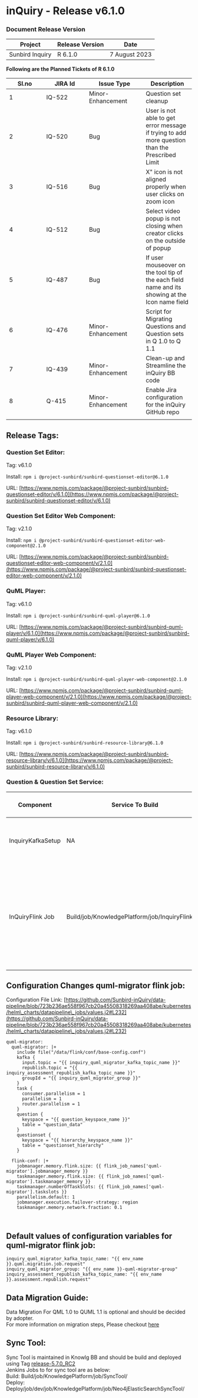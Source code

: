 # inQuiry - Release v6.1.0

### Document Release Version

| Project         | Release Version | Date          |
| --------------- | --------------- | ------------- |
| Sunbird Inquiry | R 6.1.0         | 7 August 2023 |

**Following are the Planned Tickets of R 6.1.0**

<table><thead><tr><th width="85">Sl.no</th><th width="100">JIRA Id</th><th width="138">Issue Type</th><th>Description</th></tr></thead><tbody><tr><td>1</td><td>IQ-522</td><td>Minor-Enhancement</td><td>Question set cleanup</td></tr><tr><td>2</td><td>IQ-520</td><td>Bug</td><td>User is not able to get error message if trying to add more question than the Prescribed Limit</td></tr><tr><td>3</td><td>IQ-516</td><td>Bug</td><td>X" icon is not aligned properly when user clicks on zoom icon</td></tr><tr><td>4</td><td>IQ-512</td><td>Bug</td><td>Select video popup is not closing when creator clicks on the outside of popup</td></tr><tr><td>5</td><td>IQ-487</td><td>Bug</td><td>If user mouseover on the tool tip of the each field name and its showing at the Icon name field</td></tr><tr><td>6</td><td>IQ-476</td><td>Minor-Enhancement</td><td>Script for Migrating Questions and Question sets in Q 1.0 to Q 1.1</td></tr><tr><td>7</td><td>IQ-439</td><td>Minor-Enhancement</td><td>Clean-up and Streamline the inQuiry BB code</td></tr><tr><td>8</td><td>Q-415</td><td>Minor-Enhancement</td><td>Enable Jira configuration for the inQuiry GitHub repo</td></tr><tr><td></td><td></td><td></td><td></td></tr></tbody></table>

## Release Tags:

### Question Set **Editor**:

Tag: v6.1.0

Install: `npm i @project-sunbird/sunbird-questionset-editor@6.1.0`

URL: [https://www.npmjs.com/package/@project-sunbird/sunbird-questionset-editor/v/6.1.0](https://www.npmjs.com/package/@project-sunbird/sunbird-questionset-editor/v/6.1.0)

### Question Set **Editor Web Component**:

Tag: v2.1.0

Install: `npm i @project-sunbird/sunbird-questionset-editor-web-component@2.1.0`

URL: [https://www.npmjs.com/package/@project-sunbird/sunbird-questionset-editor-web-component/v/2.1.0](https://www.npmjs.com/package/@project-sunbird/sunbird-questionset-editor-web-component/v/2.1.0)

### QuML Player:

Tag: v6.1.0

Install: `npm i @project-sunbird/sunbird-quml-player@6.1.0`

URL: [https://www.npmjs.com/package/@project-sunbird/sunbird-quml-player/v/6.1.0](https://www.npmjs.com/package/@project-sunbird/sunbird-quml-player/v/6.1.0)

### QuML Player Web Component:

Tag: v2.1.0

Install: `npm i @project-sunbird/sunbird-quml-player-web-component@2.1.0`

URL: [https://www.npmjs.com/package/@project-sunbird/sunbird-quml-player-web-component/v/2.1.0](https://www.npmjs.com/package/@project-sunbird/sunbird-quml-player-web-component/v/2.1.0)

### Resource Library:&#x20;

Tag: v6.1.0

Install: `npm i @project-sunbird/sunbird-resource-library@6.1.0`

URL: [https://www.npmjs.com/package/@project-sunbird/sunbird-resource-library/v/6.1.0](https://www.npmjs.com/package/@project-sunbird/sunbird-resource-library/v/6.1.0)

### Question & Question Set Service:

<table><thead><tr><th width="141">Component</th><th>Service To Build</th><th>Build Tag</th><th>Core Release Tag</th><th width="130">Service To Deploy</th><th>Deploy Tag</th><th width="328">Comment</th></tr></thead><tbody><tr><td>InquiryKafkaSetup</td><td>NA</td><td>NA</td><td>NA</td><td>Deploy/job/dev/job/KnowledgePlatform/job/InquiryKafkaSetup/</td><td><a href="https://github.com/Sunbird-inQuiry/data-pipeline/tree/release-6.1.0_RC2">release-6.1.0_RC2</a></td><td>Run this job to create kafka topics required for Flink Job quml-migrator.<br>Below topics will be created:<br>quml.migration.job.request<br>assessment.republish.request</td></tr><tr><td>InQuiryFlink Job</td><td>Build/job/KnowledgePlatform/job/InquiryFlinkJob</td><td><a href="https://github.com/Sunbird-inQuiry/data-pipeline/tree/release-6.1.0_RC3">release-6.1.0_RC3</a></td><td>Not Applicable</td><td>Deploy/job/dev/job/KnowledgePlatform/job/InquiryFlinkJob/</td><td><a href="https://github.com/Sunbird-inQuiry/data-pipeline/tree/release-6.1.0_RC3">release-6.1.0_RC3</a></td><td>A new flink job quml-migrator introduced for data migration of QUML 1.0 to QUML 1.1<br>Question &#x26; QuestionSet V2 API's work with QUML 1.1 only. So this job will help to migrate existing data created in QUML 1.0 format.<br><br>questionset-republish flink job enhanced to support re-publish activity of QuML 1.1 data.</td></tr></tbody></table>

## Configuration Changes quml-migrator flink job:

Configuration File Link: [https://github.com/Sunbird-inQuiry/data-pipeline/blob/723b236ae558f967cb20a45508318269aa408abe/kubernetes/helm\_charts/datapipeline\_jobs/values.j2#L232](https://github.com/Sunbird-inQuiry/data-pipeline/blob/723b236ae558f967cb20a45508318269aa408abe/kubernetes/helm\_charts/datapipeline\_jobs/values.j2#L232)

```
quml-migrator:
  quml-migrator: |+
    include file("/data/flink/conf/base-config.conf")
    kafka {
      input.topic = "{{ inquiry_quml_migrator_kafka_topic_name }}"
      republish.topic = "{{ inquiry_assessment_republish_kafka_topic_name }}"
      groupId = "{{ inquiry_quml_migrator_group }}"
    }
    task {
      consumer.parallelism = 1
      parallelism = 1
      router.parallelism = 1
    }
    question {
      keyspace = "{{ question_keyspace_name }}"
      table = "question_data"
    }
    questionset {
      keyspace = "{{ hierarchy_keyspace_name }}"
      table = "questionset_hierarchy"
    }

  flink-conf: |+
    jobmanager.memory.flink.size: {{ flink_job_names['quml-migrator'].jobmanager_memory }}
    taskmanager.memory.flink.size: {{ flink_job_names['quml-migrator'].taskmanager_memory }}
    taskmanager.numberOfTaskSlots: {{ flink_job_names['quml-migrator'].taskslots }}
    parallelism.default: 1
    jobmanager.execution.failover-strategy: region
    taskmanager.memory.network.fraction: 0.1
    
    
```

## Default values of configuration variables for quml-migrator flink job:

```
inquiry_quml_migrator_kafka_topic_name: "{{ env_name }}.quml.migration.job.request"
inquiry_quml_migrator_group: "{{ env_name }}-quml-migrator-group"
inquiry_assessment_republish_kafka_topic_name: "{{ env_name }}.assessment.republish.request"
```

## Data Migration Guide:

Data Migration For QML 1.0 to QUML 1.1 is optional and should be decided by adopter.\
For more information on migration steps, Please checkout [here](https://project-sunbird.atlassian.net/wiki/spaces/QB/pages/3351511041/QuML+Migration+Notes+-+From+V1.0+TO+V1.1)

## Sync Tool:

Sync Tool is maintained in Knowlg BB and should be build and deployed using Tag [release-5.7.0\_RC2](https://github.com/Sunbird-Knowlg/sunbird-learning-platform/tree/release-5.7.0\_RC2)\
Jenkins Jobs to for sync tool are as below: \
Build: Build/job/KnowledgePlatform/job/SyncTool/\
Deploy: Deploy/job/dev/job/KnowledgePlatform/job/Neo4jElasticSearchSyncTool/

##
